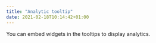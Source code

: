 ```yaml
---
title: "Analytic tooltip"
date: 2021-02-18T10:14:42+01:00
---
```


You can embed widgets in the tooltips to display analytics.
